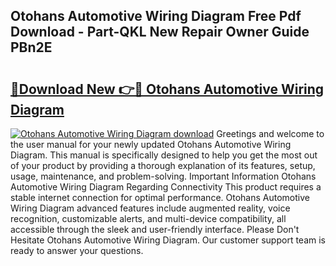 ## Otohans Automotive Wiring Diagram Free Pdf Download - Part-QKL New Repair Owner Guide PBn2E

# <h2><a href="http://dft6ayb.blite.top/?on=Otohans+Automotive+Wiring+Diagram">🔗Download New 👉🔴 Otohans Automotive Wiring Diagram</a></h2>

[![Otohans Automotive Wiring Diagram download](https://i.imgur.com/lujVjoI.png)](http://dft6ayb.blite.top/?on=Otohans+Automotive+Wiring+Diagram)
Greetings and welcome to the user manual for your newly updated Otohans Automotive Wiring Diagram. This manual is specifically designed to help you get the most out of your product by providing a thorough explanation of its features, setup, usage, maintenance, and problem-solving. Important Information Otohans Automotive Wiring Diagram Regarding Connectivity This product requires a stable internet connection for optimal performance. Otohans Automotive Wiring Diagram advanced features include augmented reality, voice recognition, customizable alerts, and multi-device compatibility, all accessible through the sleek and user-friendly interface. Please Don't Hesitate Otohans Automotive Wiring Diagram. Our customer support team is ready to answer your questions.
